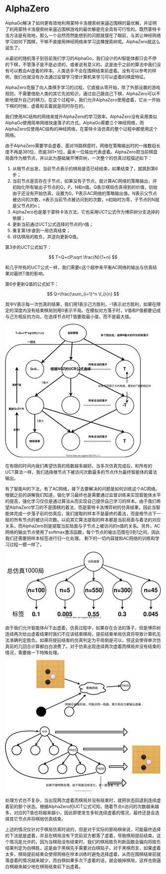 # AlphaZero

AlphaGo解决了如何更有效地利用蒙特卡洛搜索树来逼近围棋的最优解，并证明了利用蒙特卡洛搜索树来逼近围棋游戏的最优解是完全具有可行性的。既然蒙特卡洛方法是有效地，那么一个自然而然能想到的问题就摆在了眼前，与其让神经网络学习如何下围棋，干嘛不直接用神经网络来学习这棵搜索树呢。AlphaZero就这么诞生了。

从最初的随机落子到目前我们学习的AlphaGo，我们设计的AI智能体都只会不停的下棋，不管落子是不是必须的，或者说有意义的。这是由于之前的算法中我们没有可以教会AI虚着的样本。人类选手不会在围棋结束前虚着。没有可以参考的样例，我们也就没有办法通过监督学习使计算机来学习可以虚着的棋盘特征。

AlphaZero克服了向人类棋手学习的过程，它直接从零开始，除了外部设置的游戏规则，不需要借助人类的其它先验知识，通过自己跟自己下棋，AlphaZero可以不断地提升自己的棋力。在这个过程中，我们允许AlphaZero使用虚着，它从一开始下棋的时候，虚着和实着就是同时存在的。

我们使用AC结构的网络来提升AlphaZero的学习效率。AlphaZero没有采用类似AlphaGo使用简单网络快速落子的方式。AlphaGo需要三个神经网络，而AlphaZero仅使用AC结构的神经网络，在蒙特卡洛仿真的整个过程中都使用这个网络。

由于AlphaZero需要学会虚着，面对19路棋盘时，网络在策略输出时的一维数组长度不再是361位，而是361+1位，最末一位输出代表虚着。AlphaZero把当前棋盘局面作为根节点，并以此为基础展开博弈树，一次整个的仿真过程描述如下：

1. 从根节点出发，当前节点表示的棋局是否已经结束，如果结束了，就跳到第6步；
2. 当前节点是否存在子节点，如果没有子节点，就计算AC网络的策略输出，并初始化所有输出子节点的Q，P，N和n值。Q表示棋局仿真得到的价值，初始由于还没有开始仿真，设置为0。P表示AC网络的策略输出值。N表示父节点被访问的次数，n表示当前节点被访问到的次数，n初始时为零，子节点的N就是父节点的n；
3. AlphaZero也是基于蒙特卡洛方法，它也采用UCT公式作为博弈树分支选择的依据；
4. 更新当前通过UCT公式选择的节点的n值；
5. 重复第1步直到一局仿真结束；
6. 评估棋局的胜负，并逆向更新Q值。

第3步的UCT公式如下：

$$
T=Q+cP\sqrt \frac{N}{1+n}
$$

和几乎所有的UCT公式一样，我们需要c这个超参来平衡AC网络的输出与仿真结果对最终T值的影响。

第6步更新Q值的公式如下：

$$
Q=\frac{\sum_{i=1}^n V_i}{n}
$$

其中V表示每一次仿真的结果，我们用1表示己方胜利，-1表示对方胜利，如果在限定的深度内没有结束棋局则用0表示平局。在模拟对方落子时，V值和P值都要记成与己方相反的方向，在选择节点时T值要取最小值，而不是最大值。

![AlphaZero](.gitbook/assets/alphago_zero-1-.svg)

在有限的时间内我们希望仿真的局数越多越好。当多次仿真完成后，和所有的UCT算法一样，我们选择根节点下被访问次数最多的节点作为最终智能体的着法输出。

有了智能AI的下法，有了AC网络，接下去要解决的问题是如何训练这个AC网络。根据之前的讲解我们知道，强化学习最终也是需要通过监督训练来实现智能体水平的提高，强化学习仅仅是通过算法从而实现自己提供自己学习的样本。由于我们希望AlphaZero学习的不是围棋的着法，而是蒙特卡洛博弈树的仿真结果，因此当智能体完成一步落子前的仿真后，我们提取的样本不是最终的着法，而是根节点下一层的所有节点的被访问次数。以前其它算法提取的样本都是当前局面与着法的对应关系，而AlphaZero则是提取当前局面与子节点上被访问的n值的关系。另外，AC网络的输出节点使用了softmax激活函数，每个节点的输出范围在0到1之间，因此我们还需要把样本标签进行归一化处理。 剩下的一切内容就和AC网络的训练和学习过程一模一样了。

![](.gitbook/assets/gozeroquanzhong.svg)

由于我们允许智能体AI下出虚着，仿真过程中，如果存在合法的落子，但是博弈树连续两次给出虚着结果时我们不应该结束棋局，提前结束单局仿真将导致计算机无法准确判定胜负。如果将提前结束的仿真判定为平局倒是可以，但这会使得单次仿真前的几回合计算都白白浪费了。对于仿真出现连续两次虚着而棋局并没有结束的情况，需要做一下特殊处理。

![&#x8FDE;&#x7EED;&#x865A;&#x7740;&#x7684;&#x7279;&#x6B8A;&#x5904;&#x7406;](.gitbook/assets/lianxuxuzhuo.svg)

处理方式也不复杂，当出现两次虚着而棋局并没有结束时，就把状态回退到连续虚着前的那个状态。根据AlphaZero的UCT公式可知，随着节点n访问的次数越来越多，对应的T值也将越来越小，因此即使发生多轮连续虚着的情况，最终还是会选择其它节点并将棋局仿真结束。 

上述的情况仅针对于棋局仿真时说的，但是对于实际的那局棋来说，可能最终选择的下法就是虚着，并且在棋局没有下完前双方都落了虚着，导致棋局提前结束。这个情况是允许的，因为当棋局没有结束时，我们的棋局胜负判断函数会偏向将胜负结果判定为白棋胜，这是由于黑棋先手需要对白棋贴子。对于黑棋而言，如果虚着太多，棋局提前结束会使得网络在样本训练时避免选择虚着，从而在围棋结束前就落虚着的情况越来越少，而白棋如果多次下虚着的话，就会输掉棋局，这样也倒逼白棋越来越少地在棋局结束前下出虚着。



